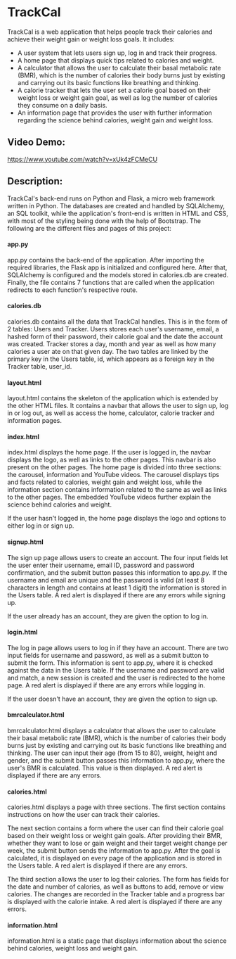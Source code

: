 # TrackCal

TrackCal is a web application that helps people track their calories and achieve their weight gain or weight loss goals.
It includes:

* A user system that lets users sign up, log in and track their progress.
* A home page that displays quick tips related to calories and weight.
* A calculator that allows the user to calculate their basal metabolic rate (BMR), which is the number of calories their body burns just by existing and carrying out its basic functions like breathing and thinking.
* A calorie tracker that lets the user set a calorie goal based on their weight loss or weight gain goal, as well as log the number of calories they consume on a daily basis.
* An information page that provides the user with further information regarding the science behind calories, weight gain and weight loss.

## Video Demo:

https://www.youtube.com/watch?v=xUk4zFCMeCU

## Description:

TrackCal's back-end runs on Python and Flask, a micro web framework written in Python. The databases are created and handled by SQLAlchemy, an SQL toolkit, while the application's front-end is written in HTML and CSS, with most of the styling being done with the help of Bootstrap. The following are the different files and pages of this project:

#### app.py

app.py contains the back-end of the application. After importing the required libraries, the Flask app is initialized and configured here. After that, SQLAlchemy is configured and the models stored in calories.db are created. Finally, the file contains 7 functions that are called when the application redirects to each function's respective route.

#### calories.db

calories.db contains all the data that TrackCal handles. This is in the form of 2 tables: Users and Tracker. Users stores each user's username, email, a hashed form of their password, their calorie goal and the date the account was created. Tracker stores a day, month and year as well as how many calories a user ate on that given day. The two tables are linked by the primary key in the Users table, id, which appears as a foreign key in the Tracker table, user_id.

#### layout.html

layout.html contains the skeleton of the application which is extended by the other HTML files. It contains a navbar that allows the user to sign up, log in or log out, as well as access the home, calculator, calorie tracker and information pages.

#### index.html

index.html displays the home page. If the user is logged in, the navbar displays the logo, as well as links to the other pages. This navbar is also present on the other pages. The home page is divided into three sections: the carousel, information and YouTube videos. The carousel displays tips and facts related to calories, weight gain and weight loss, while the information section contains information related to the same as well as links to the other pages. The embedded YouTube videos further explain the science behind calories and weight.

If the user hasn't logged in, the home page displays the logo and options to either log in or sign up.

#### signup.html

The sign up page allows users to create an account. The four input fields let the user enter their username, email ID, password and password confirmation, and the submit button passes this information to app.py. If the username and email are unique and the password is valid (at least 8 characters in length and contains at least 1 digit) the information is stored in the Users table. A red alert is displayed if there are any errors while signing up.

If the user already has an account, they are given the option to log in.

#### login.html

The log in page allows users to log in if they have an account. There are two input fields for username and password, as well as a submit button to submit the form. This information is sent to app.py, where it is checked against the data in the Users table. If the username and password are valid and match, a new session is created and the user is redirected to the home page. A red alert is displayed if there are any errors while logging in.

If the user doesn't have an account, they are given the option to sign up.

#### bmrcalculator.html

bmrcalculator.html displays a calculator that allows the user to calculate their basal metabolic rate (BMR), which is the number of calories their body burns just by existing and carrying out its basic functions like breathing and thinking. The user can input their age (from 15 to 80), weight, height and gender, and the submit button passes this information to app.py, where the user's BMR is calculated. This value is then displayed. A red alert is displayed if there are any errors.

#### calories.html

calories.html displays a page with three sections. The first section contains instructions on how the user can track their calories. 

The next section contains a form where the user can find their calorie goal based on their weight loss or weight gain goals. After providing their BMR, whether they want to lose or gain weight and their target weight change per week, the submit button sends the information to app.py. After the goal is calculated, it is displayed on every page of the application and is stored in the Users table. A red alert is displayed if there are any errors.

The third section allows the user to log their calories. The form has fields for the date and number of calories, as well as buttons to add, remove or view calories. The changes are recorded in the Tracker table and a progress bar is displayed with the calorie intake.
A red alert is displayed if there are any errors.

#### information.html

information.html is a static page that displays information about the science behind calories, weight loss and weight gain.